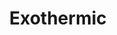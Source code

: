 ---
artist: 'Arash Moori'
title: Exothermic
apple_link: ""
link: 'https://www.dropbox.com/s/24kg37qwffrsoz9/ArashMoori.zip?dl=1'
content: "\n"
new_image: ../assets/FFWD/arash.jpg
published_date: '2020-05-11T02:12:26.000Z'
---